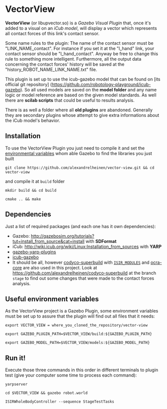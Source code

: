 # VectorView #

**VectorView** (or libupvector.so) is a *Gazebo Visual Plugin* that, once it's added to a visual on an *iCub model*, will display a vector which represents all contact forces of this link's contact sensor.

Some name rules to the plugin:
The name of the contact sensor must be "LINK_NAME_contact". For instance if you set it at the "l_hand" link, your contact sensor should be "l_hand_contact". Anyway be free to change this rule to something more intelligent. Furthermore, all the output data concerning the contact forces' history will be saved at the "history_ROBOT_NAME_LINK_NAME.txt" file.

This plugin is set up to use the icub-gazebo model that can be found on [its official git repository] (https://github.com/robotology-playground/icub-gazebo). So all used models are saved on the **model folder** and any name logic or model reference are based on the given model standards. As well there are **scilab scripts** that could be useful to results analysis.

There is as well a folder where all **old plugins** are abandoned. Generally they are secondary plugins whose attempt to give extra informations about the iCub model's behavior.

## Installation ##

To use the VectorView Plugin you just need to compile it and set the [environmental variables](#useful-environment-variables) whom able Gazebo to find the libraries you just built

`git clone https://github.com/alexandrelheinen/vector-view.git && cd vector-view`

and compile it at `build` folder

`mkdir build && cd build`

`cmake .. && make`

## Dependencies ##

Just a list of required packages (and each one has it own dependencies):
 * Gazebo: http://gazebosim.org/tutorials?tut=install_from_source&cat=install with **SDFormat**
 * iCub: http://wiki.icub.org/wiki/Linux:Installation_from_sources with **YARP** 
 * [gazebo-yarp-plugins](https://github.com/robotology/gazebo-yarp-plugins)
 * [icub-gazebo](https://github.com/robotology-playground/icub-gazebo)
 * It should be all, however [codyco-superbuild](https://github.com/robotology/codyco-superbuild) with [`ISIR_MODULES`](https://github.com/robotology/codyco-superbuild#a-note-on-ocra-wbi-plugins) and [ocra-core](https://github.com/ocra-recipes/ocra-core) are also used in this project. Look at https://github.com/alexandrelheinen/codyco-superbuild at the branch `stage` to find out some changes that were made to the contact forces analysis.
  
## Useful environment variables ##

As the VectorView project is a Gazebo Plugin, some environment variables must be set up to assure that the plugin will find out all files that it needs:

`export VECTOR_VIEW = where_you_cloned_the_repository/vector-view`

`export GAZEBO_PLUGIN_PATH=$VECTOR_VIEW/build:${GAZEBO_PLUGIN_PATH}`

`export GAZEBO_MODEL_PATH=$VECTOR_VIEW/models:${GAZEBO_MODEL_PATH}`

## Run it! ##

Execute those three commands in this order in different terminals to plugin test (give your computer some time to process each command):

`yarpserver`

`cd $VECTOR_VIEW && gazebo robot.world`

`ISIRWholeBodyController --sequence StageTestTasks`
